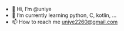 - 👋 Hi, I’m @uniye
- 🌱 I’m currently learning python, C, kotlin, ...
- 📫 How to reach me uniye2260@gmail.com

<!---
uniye/uniye is a ✨ special ✨ repository because its `README.md` (this file) appears on your GitHub profile.
You can click the Preview link to take a look at your changes.
--->
